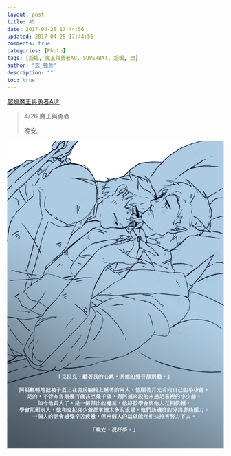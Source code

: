 ```yaml
---
layout: post
title: 45
date: 2017-04-25 17:44:56
updated: 2017-04-25 17:44:56
comments: true
categories: [Photo]
tags: [超蝠, 魔王與勇者AU, SUPERBAT, 超蝙, 腐]
author: "恋_独哲"
description: ""
toc: true
---
```


<p reblogfrom="reblogfrom"  ><a target="_blank" href="http://superbatdemogorgonandthebrave.lofter.com/post/1eb6db1d_f5ac39d"  >超蝙魔王與勇者AU:</a></p> 
<blockquote> 
 <p>4/26 魔王與勇者</p> 
 <p>晚安。</p> 
</blockquote>

![](https://raw.githubusercontent.com/alicewish/maple50821/master/img_YW5MWVN1NEpoZFUzZzJwaDZFTHhyVGdhL0F3MmVnRVMwT01tc1UzSE5nSjg0a2p4cXNSdjF3PT0.jpg)